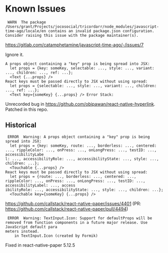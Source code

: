Known Issues
============

```
 WARN  The package /Users/grant/Projects/jocosocial/tricordarr/node_modules/javascript-time-ago/locale/en contains an invalid package.json configuration. Consider raising this issue with the package maintainer(s).
```

https://gitlab.com/catamphetamine/javascript-time-ago/-/issues/7

Ignore it.

```
A props object containing a "key" prop is being spread into JSX:
  let props = {key: someKey, selectable: ..., style: ..., variant: ..., children: ..., ref: ...};
  <Text {...props} />
React keys must be passed directly to JSX without using spread:
  let props = {selectable: ..., style: ..., variant: ..., children: ..., ref: ...};
  <Text key={someKey} {...props} /> Error Stack:
```

Unrecorded bug in https://github.com/obipawan/react-native-hyperlink. Patched in this repo.

Historical
----------

```
 ERROR  Warning: A props object containing a "key" prop is being spread into JSX:
  let props = {key: someKey, route: ..., borderless: ..., centered: ..., rippleColor: ..., onPress: ..., onLongPress: ..., testID: ..., accessibilityLabe
l: ..., accessibilityRole: ..., accessibilityState: ..., style: ..., children: ...};
  <Touchable {...props} />
React keys must be passed directly to JSX without using spread:
  let props = {route: ..., borderless: ..., centered: ..., rippleColor: ..., onPress: ..., onLongPress: ..., testID: ..., accessibilityLabel: ..., access
ibilityRole: ..., accessibilityState: ..., style: ..., children: ...};
  <Touchable key={someKey} {...props} />
```

https://github.com/callstack/react-native-paper/issues/4401 (PR: https://github.com/callstack/react-native-paper/pull/4494)

```
 ERROR  Warning: TextInput.Icon: Support for defaultProps will be removed from function components in a future major release. Use JavaScript default para
meters instead.
    in TextInput.Icon (created by Formik)
```

Fixed in react-native-paper 5.12.5